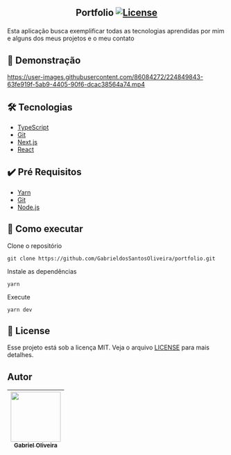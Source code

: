   
 ## <p align="center"> Portfolio <a href="LICENSE"> <img  src="https://img.shields.io/static/v1?label=License&message=MIT&color=&labelColor=202024" alt="License"></a> </p>
Esta aplicação busca exemplificar todas as tecnologias aprendidas por mim e alguns dos meus projetos e o meu contato 
## 🔖 Demonstração

https://user-images.githubusercontent.com/86084272/224849843-63fe919f-5ab9-4405-90f6-dcac38564a74.mp4

## 🛠️ Tecnologias
- [TypeScript](https://www.typescriptlang.org/) 
- [Git](https://git-scm.com/)
- [Next.js](https://docs.expo.dev/)
- [React](https://reactnative.dev/) 


## ✔️ Pré Requisitos
- [Yarn](https://classic.yarnpkg.com/lang/en/docs/install)
- [Git](https://git-scm.com/book/en/v2/Getting-Started-Installing-Git)
- [Node.js](https://nodejs.org/en/)

## 🚀 Como executar

Clone o repositório
```
git clone https://github.com/GabrieldosSantosOliveira/portfolio.git
```
Instale as dependências
```
yarn 
```
Execute 
```
yarn dev 
```
## 📝 License
Esse projeto está sob a licença MIT. Veja o arquivo [LICENSE](LICENSE) para mais detalhes.

## Autor
| [<img src="https://avatars.githubusercontent.com/u/86084272?v=4" width=115><br><sub>Gabriel Oliveira</sub>](https://www.linkedin.com/in/gabriel-dos-santos-oliveira-24b67b243/)
| :---: | 

